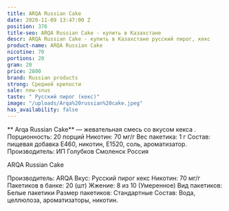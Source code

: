 ```yaml
---
title: ARQA Russian Cake
date: 2020-11-09 13:47:00 Z
position: 376
title-seo: ARQA Russian Cake - купить в Казахстане
descr: ARQA Russian Cake - купить в Казахстане русский пирог, кекс
product-name: ARQA Russian Cake
nicotine: 70
portions: 20
gram: 20
price: 2800
brand: Russian products
strong: Средней крепости
sale: new-snus
taste: " Русский пирог (кекс)"
image: "/uploads/Arqa%20russian%20cake.jpeg"
has_availability: false
---
```


** Arqa Russian Cake** — жевательная смесь со вкусом кекса . Порционность: 20 порций Никотин: 70 мг/г Вес пакетика: 1 г Состав: пищевая добавка E460, никотин, E1520, соль, ароматизатор. Производитель: ИП Голубков Смоленск Россия

ARQA Russian Cake

Производитель: ARQA Вкус: Русский пирог кекс Никотин: 70 мг/г Пакетиков в банке: 20 (шт) Жжение: 8 из 10 (Умеренное) Вид пакетиков: Белые пакетики Размер пакетиков: Стандартные Состав: Вода, целлюлоза, ароматизаторы, никотин.